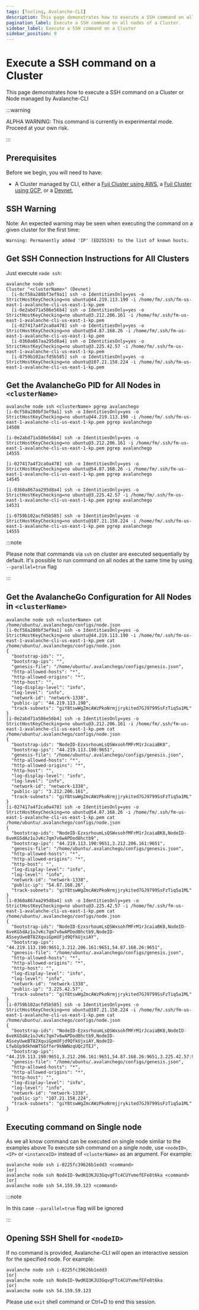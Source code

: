 ```yaml
---
tags: [Tooling, Avalanche-CLI]
description: This page demonstrates how to execute a SSH command on all nodes of a Cluster using the Avalanche-CLI.
pagination_label: Execute a SSH command on all nodes of a Cluster.
sidebar_label: Execute a SSH command on a Cluster
sidebar_position: 9
---
```


# Execute a SSH command on a Cluster

This page demonstrates how to execute a SSH command on a Cluster or Node managed by Avalanche-CLI

:::warning

ALPHA WARNING: This command is currently in experimental mode. Proceed at your own risk.

:::

## Prerequisites

Before we begin, you will need to have:

- A Cluster managed by CLI, either a [Fuji Cluster using AWS](/tooling/cli-guides/create-a-validator-aws),
a [Fuji Cluster using GCP](/tooling/cli-guides/create-a-validator-gcp), or a [Devnet](/tooling/cli-guides/setup-a-devnet),

## SSH Warning

Note: An expected warning may be seen when executing the command on a given cluster for the first time:

```text
Warning: Permanently added 'IP' (ED25519) to the list of known hosts.
```

## Get SSH Connection Instructions for All Clusters

Just execute `node ssh`:

```shell
avalanche node ssh
Cluster "<clusterName>" (Devnet)
  [i-0cf58a280bf3ef9a1] ssh -o IdentitiesOnly=yes -o StrictHostKeyChecking=no ubuntu@44.219.113.190 -i /home/fm/.ssh/fm-us-east-1-avalanche-cli-us-east-1-kp.pem 
  [i-0e2abd71a586e56b4] ssh -o IdentitiesOnly=yes -o StrictHostKeyChecking=no ubuntu@3.212.206.161 -i /home/fm/.ssh/fm-us-east-1-avalanche-cli-us-east-1-kp.pem 
  [i-027417a4f2ca0a478] ssh -o IdentitiesOnly=yes -o StrictHostKeyChecking=no ubuntu@54.87.168.26 -i /home/fm/.ssh/fm-us-east-1-avalanche-cli-us-east-1-kp.pem 
  [i-0360a867aa295d8a4] ssh -o IdentitiesOnly=yes -o StrictHostKeyChecking=no ubuntu@3.225.42.57 -i /home/fm/.ssh/fm-us-east-1-avalanche-cli-us-east-1-kp.pem 
  [i-0759b102acfd5b585] ssh -o IdentitiesOnly=yes -o StrictHostKeyChecking=no ubuntu@107.21.158.224 -i /home/fm/.ssh/fm-us-east-1-avalanche-cli-us-east-1-kp.pem 
```

## Get the AvalancheGo PID for All Nodes in `<clusterName>`

```shell
avalanche node ssh <clusterName> pgrep avalanchego
[i-0cf58a280bf3ef9a1] ssh -o IdentitiesOnly=yes -o StrictHostKeyChecking=no ubuntu@44.219.113.190 -i /home/fm/.ssh/fm-us-east-1-avalanche-cli-us-east-1-kp.pem pgrep avalanchego
14508

[i-0e2abd71a586e56b4] ssh -o IdentitiesOnly=yes -o StrictHostKeyChecking=no ubuntu@3.212.206.161 -i /home/fm/.ssh/fm-us-east-1-avalanche-cli-us-east-1-kp.pem pgrep avalanchego
14555

[i-027417a4f2ca0a478] ssh -o IdentitiesOnly=yes -o StrictHostKeyChecking=no ubuntu@54.87.168.26 -i /home/fm/.ssh/fm-us-east-1-avalanche-cli-us-east-1-kp.pem pgrep avalanchego
14545

[i-0360a867aa295d8a4] ssh -o IdentitiesOnly=yes -o StrictHostKeyChecking=no ubuntu@3.225.42.57 -i /home/fm/.ssh/fm-us-east-1-avalanche-cli-us-east-1-kp.pem pgrep avalanchego
14531

[i-0759b102acfd5b585] ssh -o IdentitiesOnly=yes -o StrictHostKeyChecking=no ubuntu@107.21.158.224 -i /home/fm/.ssh/fm-us-east-1-avalanche-cli-us-east-1-kp.pem pgrep avalanchego
14555
```

:::note

Please note that commands via `ssh` on cluster are executed sequentially by default.
It's possible to run command on all nodes at the same time by using `--parallel=true` flag

:::

## Get the AvalancheGo Configuration for All Nodes in `<clusterName>`

```shell
avalanche node ssh <clusterName> cat /home/ubuntu/.avalanchego/configs/node.json
[i-0cf58a280bf3ef9a1] ssh -o IdentitiesOnly=yes -o StrictHostKeyChecking=no ubuntu@44.219.113.190 -i /home/fm/.ssh/fm-us-east-1-avalanche-cli-us-east-1-kp.pem cat /home/ubuntu/.avalanchego/configs/node.json
{
  "bootstrap-ids": "",
  "bootstrap-ips": "",
  "genesis-file": "/home/ubuntu/.avalanchego/configs/genesis.json",
  "http-allowed-hosts": "*",
  "http-allowed-origins": "*",
  "http-host": "",
  "log-display-level": "info",
  "log-level": "info",
  "network-id": "network-1338",
  "public-ip": "44.219.113.190",
  "track-subnets": "giY8tswWgZmcAWzPkoNrmjjrykited7GJ9799SsFzTiq5a1ML"
}
[i-0e2abd71a586e56b4] ssh -o IdentitiesOnly=yes -o StrictHostKeyChecking=no ubuntu@3.212.206.161 -i /home/fm/.ssh/fm-us-east-1-avalanche-cli-us-east-1-kp.pem cat /home/ubuntu/.avalanchego/configs/node.json
{
  "bootstrap-ids": "NodeID-EzxsrhoumLsQSWxsohfMFrM1rJcaiaBK8",
  "bootstrap-ips": "44.219.113.190:9651",
  "genesis-file": "/home/ubuntu/.avalanchego/configs/genesis.json",
  "http-allowed-hosts": "*",
  "http-allowed-origins": "*",
  "http-host": "",
  "log-display-level": "info",
  "log-level": "info",
  "network-id": "network-1338",
  "public-ip": "3.212.206.161",
  "track-subnets": "giY8tswWgZmcAWzPkoNrmjjrykited7GJ9799SsFzTiq5a1ML"
}
[i-027417a4f2ca0a478] ssh -o IdentitiesOnly=yes -o StrictHostKeyChecking=no ubuntu@54.87.168.26 -i /home/fm/.ssh/fm-us-east-1-avalanche-cli-us-east-1-kp.pem cat /home/ubuntu/.avalanchego/configs/node.json
{
  "bootstrap-ids": "NodeID-EzxsrhoumLsQSWxsohfMFrM1rJcaiaBK8,NodeID-6veKG5dAz1uJvKc7qm7v6wAPDod8hctb9",
  "bootstrap-ips": "44.219.113.190:9651,3.212.206.161:9651",
  "genesis-file": "/home/ubuntu/.avalanchego/configs/genesis.json",
  "http-allowed-hosts": "*",
  "http-allowed-origins": "*",
  "http-host": "",
  "log-display-level": "info",
  "log-level": "info",
  "network-id": "network-1338",
  "public-ip": "54.87.168.26",
  "track-subnets": "giY8tswWgZmcAWzPkoNrmjjrykited7GJ9799SsFzTiq5a1ML"
}
[i-0360a867aa295d8a4] ssh -o IdentitiesOnly=yes -o StrictHostKeyChecking=no ubuntu@3.225.42.57 -i /home/fm/.ssh/fm-us-east-1-avalanche-cli-us-east-1-kp.pem cat /home/ubuntu/.avalanchego/configs/node.json
{
  "bootstrap-ids": "NodeID-EzxsrhoumLsQSWxsohfMFrM1rJcaiaBK8,NodeID-6veKG5dAz1uJvKc7qm7v6wAPDod8hctb9,NodeID-ASseyUweBT82XquiGpmUFjd9QfkUjxiAY",
  "bootstrap-ips": "44.219.113.190:9651,3.212.206.161:9651,54.87.168.26:9651",
  "genesis-file": "/home/ubuntu/.avalanchego/configs/genesis.json",
  "http-allowed-hosts": "*",
  "http-allowed-origins": "*",
  "http-host": "",
  "log-display-level": "info",
  "log-level": "info",
  "network-id": "network-1338",
  "public-ip": "3.225.42.57",
  "track-subnets": "giY8tswWgZmcAWzPkoNrmjjrykited7GJ9799SsFzTiq5a1ML"
}
[i-0759b102acfd5b585] ssh -o IdentitiesOnly=yes -o StrictHostKeyChecking=no ubuntu@107.21.158.224 -i /home/fm/.ssh/fm-us-east-1-avalanche-cli-us-east-1-kp.pem cat /home/ubuntu/.avalanchego/configs/node.json
{
  "bootstrap-ids": "NodeID-EzxsrhoumLsQSWxsohfMFrM1rJcaiaBK8,NodeID-6veKG5dAz1uJvKc7qm7v6wAPDod8hctb9,NodeID-ASseyUweBT82XquiGpmUFjd9QfkUjxiAY,NodeID-LfwbUp9dkhmWTSGffer9kNWNzqUQc2TEJ",
  "bootstrap-ips": "44.219.113.190:9651,3.212.206.161:9651,54.87.168.26:9651,3.225.42.57:9651",
  "genesis-file": "/home/ubuntu/.avalanchego/configs/genesis.json",
  "http-allowed-hosts": "*",
  "http-allowed-origins": "*",
  "http-host": "",
  "log-display-level": "info",
  "log-level": "info",
  "network-id": "network-1338",
  "public-ip": "107.21.158.224",
  "track-subnets": "giY8tswWgZmcAWzPkoNrmjjrykited7GJ9799SsFzTiq5a1ML"
}
```

## Executing command on Single node 

As we all know command can be executed on single node similar to the examples above
To execute ssh command on a single node, use `<nodeID>`, `<IP>` or `<instanceID>` instead of `<clusterName>` as an argument. For example:

```shell
avalanche node ssh i-0225fc39626b1edd3 <command>
[or]
avalanche node ssh NodeID-9wdKQ3KJU3GqvgFTc4CUYvmefEFe8t6ka <command>
[or]
avalanche node ssh 54.159.59.123 <command>
```

:::note

In this case `--parallel=true` flag will be ignored

:::

## Opening SSH Shell for `<nodeID>`

If no command is provided, Avalanche-CLI will open an interactive session for the specified node. For example:

```shell
avalanche node ssh i-0225fc39626b1edd3
[or] 
avalanche node ssh NodeID-9wdKQ3KJU3GqvgFTc4CUYvmefEFe8t6ka
[or]
avalanche node ssh 54.159.59.123
```

Please use `exit` shell command or Ctrl+D to end this session.
